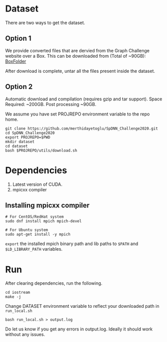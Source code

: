 # Dataset 
There are two ways to get the dataset. 

## Option 1
We provide converted files that are dervied from the Graph Challenge website over a Box. This can be downloaded from (Total of ~90GB): 
[BoxFolder](https://uofi.box.com/s/gseet60dz0f939r6n69veggn80i9twwh)

After download is complete, untar all the files present inside the dataset. 

## Option 2
Automatic download and compilation (requires gzip and tar support).
Space Required: ~200GB. Post processing ~90GB. 

We assume you have set PROJREPO environment variable to the repo home. 

```
git clone https://github.com/merthidayetoglu/SpDNN_Challenge2020.git
cd SpDNN_Challenge2020
export PROJREPO=$PWD
mkdir dataset
cd dataset
bash $PROJREPO/utils/download.sh
```

# Dependencies

1. Latest version of CUDA. 
2. mpicxx compiler 

## Installing mpicxx compiler
```
# For CentOS/RedHat system
sudo dnf install mpich mpich-devel

# For Ubuntu system
sudo apt-get install -y mpich
```

`export` the installed mpich binary path and lib paths to `$PATH` and `$LD_LIBRARY_PATH` variables. 

# Run 
After clearing dependencies, run the following. 

```
cd iostream
make -j 
```

Change DATASET environment variable to reflect your downloaded path in `run_local.sh`

```
bash run_local.sh > output.log 
```

Do let us know if you get any errors in output.log. Ideally it should work without any issues. 

